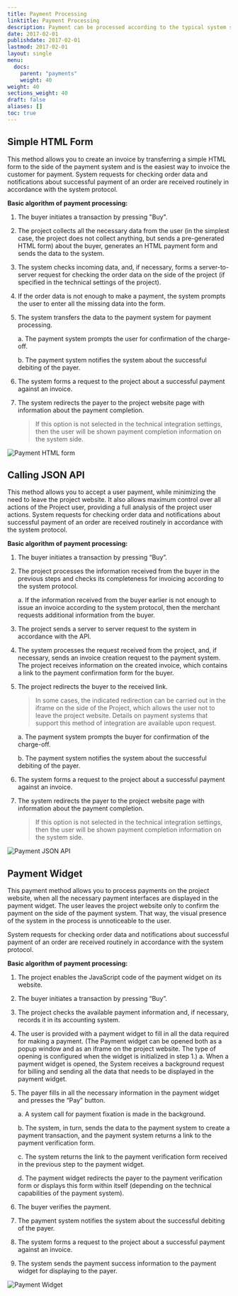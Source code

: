 ```yaml
---
title: Payment Processing
linktitle: Payment Processing
description: Payment can be processed according to the typical system scenarios listed below.
date: 2017-02-01
publishdate: 2017-02-01
lastmod: 2017-02-01
layout: single
menu:
  docs:
    parent: "payments"
    weight: 40
weight: 40
sections_weight: 40
draft: false
aliases: []
toc: true
---
```


## Simple HTML Form

This method allows you to create an invoice by transferring a simple HTML form to the side of the payment system and is the easiest way to invoice the customer for payment. System requests for checking order data and notifications about successful payment of an order are received routinely in accordance with the system protocol.

**Basic algorithm of payment processing:**

1. The buyer initiates a transaction by pressing "Buy". 
2. The project collects all the necessary data from the user (in the simplest case, the project does not collect anything, but sends a pre-generated HTML form) about the buyer, generates an HTML payment form and sends the data to the system.
3. The system checks incoming data, and, if necessary, forms a server-to-server request for checking the order data on the side of the project (if specified in the technical settings of the project). 
4. If the order data is not enough to make a payment, the system prompts the user to enter all the missing data into the form. 
5. The system transfers the data to the payment system for payment processing. 
    
    a. The payment system prompts the user for confirmation of the charge-off. 
    
    b. The payment system notifies the system about the successful debiting of the payer. 
6. The system forms a request to the project about a successful payment against an invoice. 
7. The system redirects the payer to the project website page with information about the payment completion. 
  
    > If this option is not selected in the technical integration settings, then the user will be shown payment completion information on the system side.

![Payment HTML form](/html-form.png)

## Calling JSON API

This method allows you to accept a user payment, while minimizing the need to leave the project website. It also allows maximum control over all actions of the Project user, providing a full analysis of the project user actions. System requests for checking order data and notifications about successful payment of an order are received routinely in accordance with the system protocol.

**Basic algorithm of payment processing:**

1. The buyer initiates a transaction by pressing “Buy”.
2. The project processes the information received from the buyer in the previous steps and checks its completeness for invoicing according to the system protocol.

    a. If the information received from the buyer earlier is not enough to issue an invoice according to the system protocol, then the merchant requests additional information from the buyer.
3. The project sends a server to server request to the system in accordance with the API.
4. The system processes the request received from the project, and, if necessary, sends an invoice creation request to the payment system. The project receives information on the created invoice, which contains a link to the payment confirmation form for the buyer.
5. The project redirects the buyer to the received link.
    
    > In some cases, the indicated redirection can be carried out in the iframe on the side of the Project, which allows the user not to leave the project website. Details on payment systems that support this method of integration are available upon request.
    
    a. The payment system prompts the buyer for confirmation of the charge-off.
    
    b. The payment system notifies the system about the successful debiting of the
    payer.
6. The system forms a request to the project about a successful payment against an
invoice.
7. The system redirects the payer to the project website page with information about the payment completion. 
    
    > If this option is not selected in the technical integration settings, then the user will be shown payment completion information on the system side.

![Payment JSON API](/json-api.png)

## Payment Widget

This payment method allows you to process payments on the project website, when all the necessary payment interfaces are displayed in the payment widget. The user leaves the project website only to confirm the payment on the side of the payment system. That way, the visual presence of the system in the process is unnoticeable to the user. 

System requests for checking order data and notifications about successful payment of an order are received routinely in accordance with the system protocol.

**Basic algorithm of payment processing:**

1. The project enables the JavaScript code of the payment widget on its website.
2. The buyer initiates a transaction by pressing “Buy”.
3. The project checks the available payment information and, if necessary, records it in its accounting system.
4. The user is provided with a payment widget to fill in all the data required for making a payment. (The Payment widget can be opened both as a popup window and as an iframe on the project website. The type of opening is configured when the widget is initialized in step 1.) 
    a. When a payment widget is opened, the System receives a background request for billing and sending all the data that needs to be displayed in the payment widget. 
5. The payer fills in all the necessary information in the payment widget and presses the “Pay” button. 
    
    a. A system call for payment fixation is made in the background. 
    
    b. The system, in turn, sends the data to the payment system to create a payment transaction, and the payment system returns a link to the payment verification form. 
    
    c. The system returns the link to the payment verification form received in the previous step to the payment widget. 
    
    d. The payment widget redirects the payer to the payment verification form or displays this form within itself (depending on the technical capabilities of the payment system). 
6. The buyer verifies the payment. 
7. The payment system notifies the system about the successful debiting of the payer.
8. The system forms a request to the project about a successful payment against an invoice.
9. The system sends the payment success information to the payment widget for displaying to the payer.

![Payment Widget](/payment-widget.png)